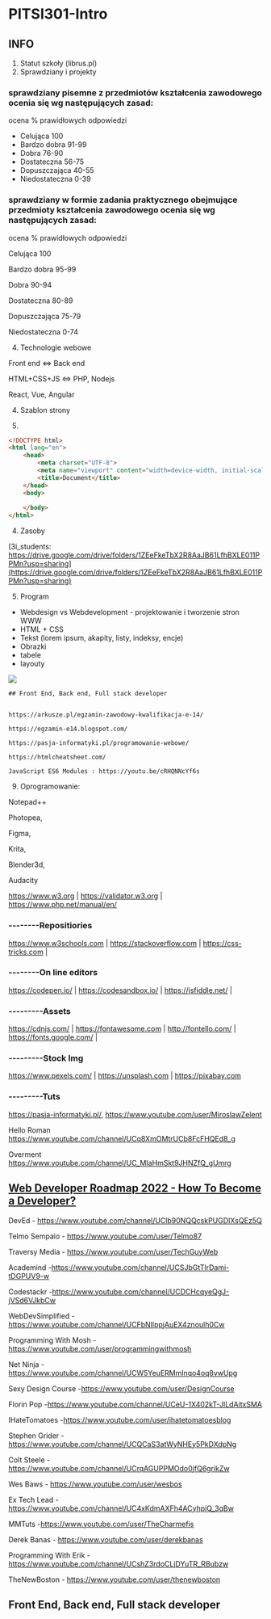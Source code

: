 # PITSI301-Intro

## INFO

1. Statut szkoły (librus.pl)
2. Sprawdziany i projekty

### sprawdziany pisemne z przedmiotów kształcenia zawodowego ocenia się wg następujących zasad:

ocena	% prawidłowych odpowiedzi

- Celująca	100 
- Bardzo dobra	91-99
- Dobra	76-90
- Dostateczna	56-75
- Dopuszczająca	40-55
- Niedostateczna	0-39

### sprawdziany w formie zadania praktycznego obejmujące przedmioty kształcenia zawodowego ocenia się wg następujących zasad:

ocena	% prawidłowych odpowiedzi

Celująca	100 

Bardzo dobra	95-99

Dobra	90-94

Dostateczna	80-89

Dopuszczająca	75-79

Niedostateczna	0-74


4. Technologie webowe

Front end <=> Back end

HTML+CSS+JS <=> PHP, Nodejs

React, Vue, Angular

4. Szablon strony

5.
```html
<!DOCTYPE html>
<html lang="en">
    <head>
        <meta charset="UTF-8">
        <meta name="viewport" content="width=device-width, initial-scale=1.0">
        <title>Document</title>
    </head>
    <body>
    
    </body>
</html>
```

4. Zasoby

[3i_students: https://drive.google.com/drive/folders/1ZEeFkeTbX2R8AaJB61LfhBXLE011PPMn?usp=sharing](https://drive.google.com/drive/folders/1ZEeFkeTbX2R8AaJB61LfhBXLE011PPMn?usp=sharing)

5. Program

- Webdesign vs Webdevelopment - projektowanie i tworzenie stron WWW
- HTML + CSS
- Tekst (lorem ipsum, akapity, listy, indeksy, encje)
- Obrazki
- tabele
- layouty

[<img src="https://img.youtube.com/vi/erEgovG9WBs/maxresdefault.jpg">](https://www.youtube.com/watch?v=erEgovG9WBs)

```
## Front End, Back end, Full stack developer


https://arkusze.pl/egzamin-zawodowy-kwalifikacja-e-14/

https://egzamin-e14.blogspot.com/

https://pasja-informatyki.pl/programowanie-webowe/

https://htmlcheatsheet.com/

JavaScript ES6 Modules : https://youtu.be/cRHQNNcYf6s

```
9. Oprogramowanie:

Notepad++

Photopea,

Figma,

Krita,

Blender3d,

Audacity

https://www.w3.org | https://validator.w3.org | https://www.php.net/manual/en/
### --------Repositiories
https://www.w3schools.com | https://stackoverflow.com | https://css-tricks.com |
### --------On line editors
https://codepen.io/ | https://codesandbox.io/ | https://jsfiddle.net/ |
### ---------Assets
https://cdnjs.com/ | https://fontawesome.com | http://fontello.com/ | https://fonts.google.com/ |
### ---------Stock Img
https://www.pexels.com/ | https://unsplash.com | https://pixabay.com
### ---------Tuts
https://pasja-informatyki.pl/, https://www.youtube.com/user/MiroslawZelent

Hello Roman https://www.youtube.com/channel/UCq8XmOMtrUCb8FcFHQEd8_g

Overment https://www.youtube.com/channel/UC_MIaHmSkt9JHNZfQ_gUmrg

[Web Developer Roadmap 2022 - How To Become a Developer?](https://duckduckgo.com/?q=How+to+Become+a+Web+Developer+in+2022&t=brave&iax=videos&ia=videos&iai=https%3A%2F%2Fwww.youtube.com%2Fwatch%3Fv%3DFMiPwhfLJCE)
-------------------------------------

DevEd - https://www.youtube.com/channel/UClb90NQQcskPUGDIXsQEz5Q 

Telmo Sempaio - https://www.youtube.com/user/Telmo87

Traversy Media - https://www.youtube.com/user/TechGuyWeb

Academind -https://www.youtube.com/channel/UCSJbGtTlrDami-tDGPUV9-w

Codestackr -https://www.youtube.com/channel/UCDCHcqyeQgJ-jVSd6VJkbCw

WebDevSimplified -https://www.youtube.com/channel/UCFbNIlppjAuEX4znoulh0Cw

Programming With Mosh -https://www.youtube.com/user/programmingwithmosh

Net Ninja -https://www.youtube.com/channel/UCW5YeuERMmlnqo4oq8vwUpg

Sexy Design Course -https://www.youtube.com/user/DesignCourse

Florin Pop -https://www.youtube.com/channel/UCeU-1X402kT-JlLdAitxSMA

IHateTomatoes -https://www.youtube.com/user/ihatetomatoesblog

Stephen Grider -https://www.youtube.com/channel/UCQCaS3atWyNHEy5PkDXdpNg

Colt Steele -https://www.youtube.com/channel/UCrqAGUPPMOdo0jfQ6grikZw

Wes Baws - https://www.youtube.com/user/wesbos

Ex Tech Lead -https://www.youtube.com/channel/UC4xKdmAXFh4ACyhpiQ_3qBw

MMTuts -https://www.youtube.com/user/TheCharmefis

Derek Banas - https://www.youtube.com/user/derekbanas

Programming With Erik -https://www.youtube.com/channel/UCshZ3rdoCLjDYuTR_RBubzw

TheNewBoston - https://www.youtube.com/user/thenewboston 
## Front End, Back end, Full stack developer

